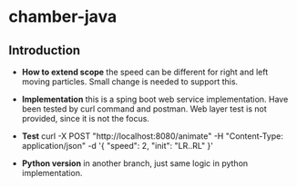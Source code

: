 # chamber-java

## Introduction

* **How to extend scope** the speed can be different for right and left moving particles. Small change is needed to support this.

* **Implementation** this is a sping boot web service implementation. Have been tested by curl command and postman. Web layer test is not provided, since it is not the focus.

* **Test** curl -X POST "http://localhost:8080/animate" -H "Content-Type: application/json" -d '{ "speed": 2, "init": "LR..RL" }'

* **Python version** in another branch, just same logic in python implementation.
